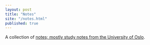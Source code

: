 ```yaml
---
layout: post
title: "Notes"
site: "/notes.html"
published: true
---
```


A collection of [notes; mostly study notes from the University of Oslo](/notes.html).
